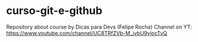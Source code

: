 # curso-git-e-github
Repository about course by Dicas para Devs (Felipe Rocha)
Channel on YT: https://www.youtube.com/channel/UC8TRfZVb-M_ivbU9yiocTvQ
